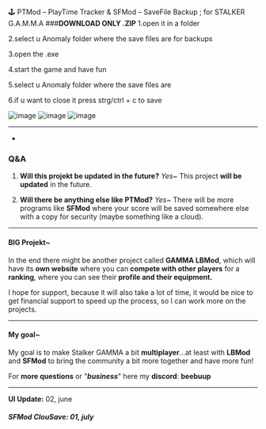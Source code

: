 🕹️ PTMod – PlayTime Tracker & SFMod – SaveFile Backup ; for STALKER G.A.M.M.A
###**DOWNLOAD ONLY .ZIP**
1.open it in a folder

2.select u Anomaly folder where the save files are for backups

3.open the .exe

4.start the game and have fun

5.select u Anomaly folder where the save files are

6.if u want to close it press strg/ctrl + c to save


![image](https://github.com/user-attachments/assets/e07c86af-5b00-4691-a7a8-8ab8e9b71ca4)
![image](https://github.com/user-attachments/assets/844b0f32-917b-4f53-ace3-79549302e2a6)
![image](https://github.com/user-attachments/assets/17e07119-e8f3-4fa5-9a28-b2d33bcb5dc7)

 
 
 
 

------------

- 
### **Q&A**
1. **Will this projekt be updated in the future?**
*Yes~*
This project **will be updated** in the future.

1. **Will there be anything else like PTMod?**
*Yes~*
There will be more programs like **SFMod** where your score will be saved somewhere else with a copy for security (maybe something like a cloud).

------------


#### **BIG Projekt~**
In the end there might be another project called **GAMMA LBMod**, which will have its **own website** where you can **compete with other players** for a **ranking**, where you can see their **profile and their equipment.**

I hope for support, because it will also take a lot of time, it would be nice to get financial support to speed up the process, so I can work more on the projects.

------------


#### **My goal~**
My goal is to make Stalker GAMMA a bit **multiplayer**...at least with **LBMod** and **SFMod** to bring the community a bit more together and have more fun!

For **more questions** or "***business***" here my **discord**: **beebuup**

------------


**UI Update:** 02, june
##### **SFMod ClouSave:** 01, july

